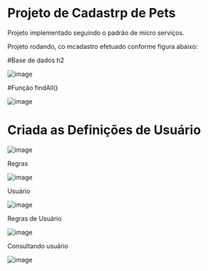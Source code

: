 # Projeto de Cadastrp de Pets

Projeto implementado seguindo o padrão de micro serviços.

Projeto rodando, co mcadastro efetuado conforme figura abaixo:

#Base de dados h2

![image](https://user-images.githubusercontent.com/35120906/129282927-01a19602-6fc1-4dad-a53d-8a5239b3adcc.png)

#Função findAll()

![image](https://user-images.githubusercontent.com/35120906/129287051-f125c874-ba49-46dd-8518-e1deeef1d68e.png)
 
 # Criada as Definições de Usuário
 
 ![image](https://user-images.githubusercontent.com/35120906/129293578-12ea4e69-5bc1-4f98-8682-505ad4789359.png)

 Regras
 
 ![image](https://user-images.githubusercontent.com/35120906/129293875-b77ac6b3-9684-4e86-ab60-ee798ebf6b6c.png)

 Usuário
 
 ![image](https://user-images.githubusercontent.com/35120906/129293988-f0e941bb-2af1-4412-946a-bc6607ff1268.png)
 
 Regras de Usuário
 
 ![image](https://user-images.githubusercontent.com/35120906/129294021-48b9af26-9733-445a-a214-f9fa2af74acc.png)
 
 Consultando usuário
 
 ![image](https://user-images.githubusercontent.com/35120906/129296351-e8c734dd-7a0f-4770-9630-bb3510419f76.png)




